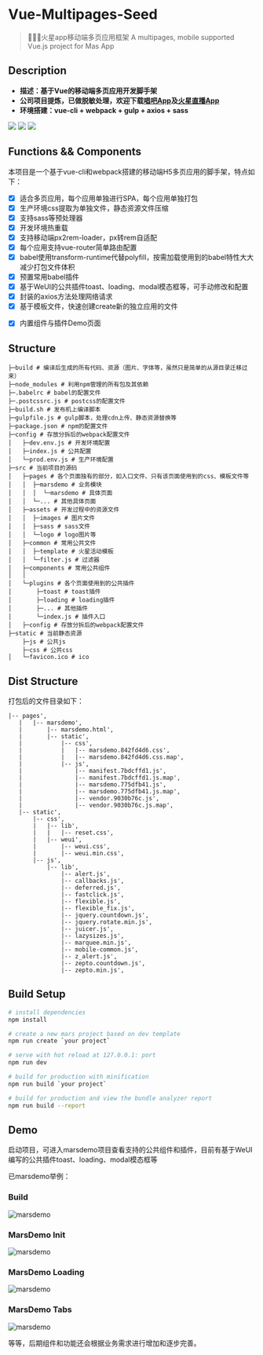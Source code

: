 # Vue-Multipages-Seed

> 🚀🚀🚀火星app移动端多页应用框架 
> A multipages, mobile supported Vue.js project for Mas App

## Description

* __描述：基于Vue的移动端多页应用开发脚手架__
* __公司项目提炼，已做脱敏处理，欢迎下载[唱吧App](https://changba.com/)及[火星直播App](https://mars.changba.com/)__
* __环境搭建：vue-cli + webpack + gulp + axios + sass__

![](./demo/assets/logo.png) ![](./demo/assets/vs.png) ![](./demo/assets/logo_mars.png)


## Functions && Components

本项目是一个基于vue-cli和webpack搭建的移动端H5多页应用的脚手架，特点如下：

* [x] 适合多页应用，每个应用单独进行SPA，每个应用单独打包
* [x] 生产环境css提取为单独文件，静态资源文件压缩
* [x] 支持sass等预处理器
* [x] 开发环境热重载
* [x] 支持移动端px2rem-loader，px转rem自适配
* [x] 每个应用支持vue-router简单路由配置
* [x] babel使用transform-runtime代替polyfill，按需加载使用到的babel特性大大减少打包文件体积
* [x] 预置常用babel插件
* [x] 基于WeUI的公共插件toast、loading、modal模态框等，可手动修改和配置
* [x] 封装的axios方法处理网络请求
* [x] 基于模板文件，快速创建create新的独立应用的文件
<!-- * [x] gulp相关进行静态资源上传cdn等处理 -->
* [x] 内置组件与插件Demo页面


## Structure

```
├─build # 编译后生成的所有代码、资源（图片、字体等，虽然只是简单的从源目录迁移过来）
├─node_modules # 利用npm管理的所有包及其依赖
├─.babelrc # babel的配置文件
├─.postcssrc.js # postcss的配置文件
├─build.sh # 发布机上编译脚本
├─gulpfile.js # gulp脚本，处理cdn上传、静态资源替换等
├─package.json # npm的配置文件
├─config # 存放分拆后的webpack配置文件
│   ├─dev.env.js # 开发环境配置
│   ├─index.js # 公共配置
│   └─prod.env.js # 生产环境配置
├─src # 当前项目的源码
│   ├─pages # 各个页面独有的部分，如入口文件、只有该页面使用到的css、模板文件等
│   │  ├─marsdemo # 业务模块
│   │  │  └─marsdemo # 具体页面
│   │  └─... # 其他具体页面
│   ├─assets # 开发过程中的资源文件
│   │  ├─images # 图片文件
│   │  ├─sass # sass文件
│   │  └─logo # logo图片等
│   ├─common # 常用公共文件
│   │  ├─template # 火星活动模板
│   │  └─filter.js # 过滤器
│   ├─components # 常用公共组件
│   │  
│   └─plugins # 各个页面使用到的公共插件
│       ├─toast # toast插件
│       ├─loading # loading插件
│       ├─... # 其他插件
│       └─index.js # 插件入口
│   ├─config # 存放分拆后的webpack配置文件
├─static # 当前静态资源
    ├─js # 公共js
    ├─css # 公共css
│   └─favicon.ico # ico
```

## Dist Structure

打包后的文件目录如下：

```
|-- pages',
   |   |-- marsdemo',
   |       |-- marsdemo.html',
   |       |-- static',
   |           |-- css',
   |           |   |-- marsdemo.842fd4d6.css',
   |           |   |-- marsdemo.842fd4d6.css.map',
   |           |-- js',
   |               |-- manifest.7bdcffd1.js',
   |               |-- manifest.7bdcffd1.js.map',
   |               |-- marsdemo.775dfb41.js',
   |               |-- marsdemo.775dfb41.js.map',
   |               |-- vendor.9030b76c.js',
   |               |-- vendor.9030b76c.js.map',
   |-- static',
       |-- css',
       |   |-- lib',
       |   |   |-- reset.css',
       |   |-- weui',
       |       |-- weui.css',
       |       |-- weui.min.css',
       |-- js',
           |-- lib',
               |-- alert.js',
               |-- callbacks.js',
               |-- deferred.js',
               |-- fastclick.js',
               |-- flexible.js',
               |-- flexible_fix.js',
               |-- jquery.countdown.js',
               |-- jquery.rotate.min.js',
               |-- juicer.js',
               |-- lazysizes.js',
               |-- marquee.min.js',
               |-- mobile-common.js',
               |-- z_alert.js',
               |-- zepto.countdown.js',
               |-- zepto.min.js',
```

## Build Setup

``` bash
# install dependencies
npm install

# create a new mars project based on dev template
npm run create `your project`

# serve with hot reload at 127.0.0.1: port
npm run dev

# build for production with minification
npm run build `your project`

# build for production and view the bundle analyzer report
npm run build --report
```

## Demo 

启动项目，可进入marsdemo项目查看支持的公共组件和插件，目前有基于WeUI编写的公共插件toast、loading、modal模态框等

已marsdemo举例：

### Build

![marsdemo](./demo/assets/build.jpg)

### MarsDemo Init

![marsdemo](./demo/assets/demo-1.jpg)

### MarsDemo Loading

![marsdemo](./demo/assets/loading.gif)

### MarsDemo Tabs

![marsdemo](./demo/assets/tabs.gif)


等等，后期组件和功能还会根据业务需求进行增加和逐步完善。